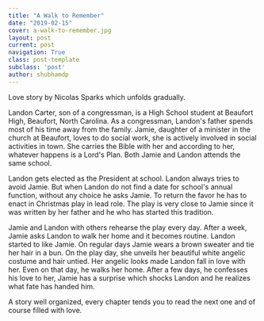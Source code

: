 ```yaml
---
title: "A Walk to Remember"
date: "2019-02-15"
cover: a-walk-to-remember.jpg
layout: post
current: post
navigation: True
class: post-template
subclass: 'post'
author: shubhamdp
---
```


Love story by Nicolas Sparks which unfolds gradually.

Landon Carter, son of a congressman, is a High School student at Beaufort High, Beaufort, North Carolina. As a congressman, Landon's father spends most of his time away from the family. Jamie, daughter of a minister in the church at Beaufort, loves to do social work, she is actively involved in social activities in town. She carries the Bible with her and according to her, whatever happens is a Lord's Plan. Both Jamie and Landon attends the same school.

Landon gets elected as the President at school. Landon always tries to avoid Jamie. But when Landon do not find a date for school's annual function, without any choice he asks Jamie. To return the favor he has to enact in Christmas play in lead role. The play is very close to Jamie since it was written by her father and he who has started this tradition.

Jamie and Landon with others rehearse the play every day. After a week, Jamie asks Landon to walk her home and it becomes routine. Landon started to like Jamie. On regular days Jamie wears a brown sweater and tie her hair in a bun. On the play day, she unveils her beautiful white angelic costume and hair untied. Her angelic looks made Landon fall in love with her. Even on that day, he walks her home. After a few days, he confesses his love to her, Jamie has a surprise which shocks Landon and he realizes what fate has handed him.

A story well organized, every chapter tends you to read the next one and of course filled with love.
